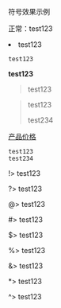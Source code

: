 符号效果示例

正常：test123

<li>test123</li>

<code>test123</code>

<strong>test123</strong>

> test123

>test123
>
>test234

[产品价格](https://docs.ucloud.cn/ucdn/charge/flowday_new)

```
test123
test234
```

!> test123

?> test123

@> test123

#> test123

$> test123

%> test123

&> test123

*> test123

^> test123
